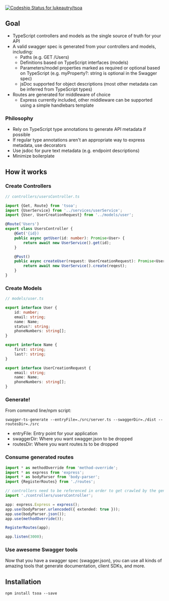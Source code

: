 [ ![Codeship Status for lukeautry/tsoa](https://codeship.com/projects/cdce38d0-1f6b-0134-258e-1ed679ae6c9d/status?branch=master)](https://codeship.com/projects/160322)

## Goal

- TypeScript controllers and models as the single source of truth for your API
- A valid swagger spec is generated from your controllers and models, including:
    - Paths (e.g. GET /Users)
    - Definitions based on TypeScript interfaces (models)
    - Parameters/model properties marked as required or optional based on TypeScript (e.g. myProperty?: string is optional in the Swagger spec)
    - jsDoc supported for object descriptions (most other metadata can be inferred from TypeScript types)
- Routes are generated for middleware of choice
    - Express currently included, other middleware can be supported using a simple handlebars template

### Philosophy

- Rely on TypeScript type annotations to generate API metadata if possible
- If regular type annotations aren't an appropriate way to express metadata, use decorators
- Use jsdoc for pure text metadata (e.g. endpoint descriptions)
- Minimize boilerplate

## How it works

### Create Controllers

```typescript
// controllers/usersController.ts

import {Get, Route} from 'tsoa';
import {UserService} from '../services/userService';
import {User, UserCreationRequest} from '../models/user';

@Route('Users')
export class UsersController {
    @Get('{id})
    public async getUser(id: number): Promise<User> {
        return await new UserService().get(id);
    }

    @Post()
    public async createUser(request: UserCreationRequest): Promise<User> {
        return await new UserService().create(reqest);
    }
}
```
### Create Models
```typescript
// models/user.ts

export interface User {
    id: number;
    email: string;
    name: Name;
    status?: string;
    phoneNumbers: string[];
}

export interface Name {
    first: string;
    last?: string;
}

export interface UserCreationRequest {
    email: string;
    name: Name;
    phoneNumbers: string[];
}
```

### Generate!

From command line/npm script:
```
swagger-ts-generate --entryFile=./src/server.ts --swaggerDir=./dist --routesDir=./src
```
- entryFile: Entry point for your application
- swaggerDir: Where you want swagger.json to be dropped
- routesDir: Where you want routes.ts to be dropped

### Consume generated routes

```typescript
import * as methodOverride from 'method-override';
import * as express from 'express';
import * as bodyParser from 'body-parser';
import {RegisterRoutes} from './routes';

// controllers need to be referenced in order to get crawled by the generator
import './controllers/usersController';

app: express.Express = express();
app.use(bodyParser.urlencoded({ extended: true }));
app.use(bodyParser.json());
app.use(methodOverride());

RegisterRoutes(app);

app.listen(3000);

```

### Use awesome Swagger tools

Now that you have a swagger spec (swagger.json), you can use all kinds of amazing tools that generate documentation, client SDKs, and more.

## Installation

```
npm install tsoa --save
```